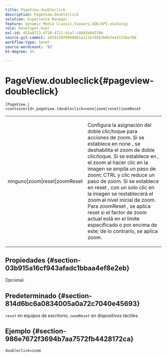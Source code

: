 ```yaml
---
title: PageView.doubleclick
description: PageView.doubleclick
solution: Experience Manager
feature: Dynamic Media Classic,Viewers,SDK/API,eCatalog
role: Developer,User
exl-id: d53a8723-d710-4722-b1a7-c88d3b9d270b
source-git-commit: a919130f0940d81a221b79563b6b3e41533ba788
workflow-type: tm+mt
source-wordcount: '92'
ht-degree: 3%

---
```


# PageView.doubleclick{#pageview-doubleclick}

`[PageView.|<containerId>_pageView.]doubleclick=none|zoom|reset|zoomReset`

<table id="table_942C8BDBDE1B441596987E9E971202E7"> 
 <tbody> 
  <tr> 
   <td colname="col1"> <p> <span class="codeph"> ninguno|zoom|reset|zoomReset </span> </p> </td> 
   <td colname="col2"> <p> Configura la asignación del doble clic/toque para acciones de zoom. Si se establece en <span class="codeph"> none </span>, se deshabilita el zoom de doble clic/toque. Si se establece en <span class="codeph">, el zoom </span> al hacer clic en la imagen se amplía un paso de zoom; CTRL y clic reduce un paso de zoom. Si se establece en <span class="codeph"> reset </span>, con un solo clic en la imagen se restablecerá el zoom al nivel inicial de zoom. Para <span class="codeph"> zoomReset </span>, se aplica reset si el factor de zoom actual está en el límite especificado o por encima de este; de lo contrario, se aplica zoom. </p> </td> 
  </tr> 
 </tbody> 
</table>

## Propiedades {#section-03b915a16cf943afadc1bbaa4ef8e2eb}

Opcional.

## Predeterminado {#section-814d6bc6a0834005a0a72c7040e45693}

`reset` en equipos de escritorio; `zoomReset` en dispositivos táctiles.

## Ejemplo {#section-986e7672f3694b7aa7572fb4428172ca}

`doubleclick=zoom`
